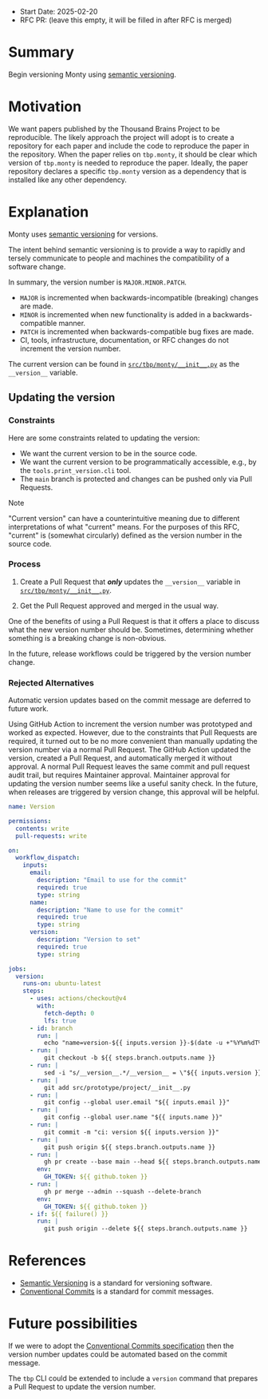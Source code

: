- Start Date: 2025-02-20
- RFC PR: (leave this empty, it will be filled in after RFC is merged)

# Summary

Begin versioning Monty using [semantic versioning](https://semver.org/).

# Motivation

We want papers published by the Thousand Brains Project to be reproducible. The likely approach the project will adopt is to create a repository for each paper and include the code to reproduce the paper in the repository. When the paper relies on `tbp.monty`, it should be clear which version of `tbp.monty` is needed to reproduce the paper. Ideally, the paper repository declares a specific `tbp.monty` version as a dependency that is installed like any other dependency.

# Explanation

Monty uses [semantic versioning](https://semver.org/) for versions.

The intent behind semantic versioning is to provide a way to rapidly and tersely communicate to people and machines the compatibility of a software change.

In summary, the version number is `MAJOR.MINOR.PATCH`.

* `MAJOR` is incremented when backwards-incompatible (breaking) changes are made.
* `MINOR` is incremented when new functionality is added in a backwards-compatible manner.
* `PATCH` is incremented when backwards-compatible bug fixes are made.
* CI, tools, infrastructure, documentation, or RFC changes do not increment the version number.

The current version can be found in [`src/tbp/monty/__init__.py`](https://github.com/thousandbrainsproject/tbp.monty/blob/main/src/tbp/monty/__init__.py) as the `__version__` variable.

## Updating the version

### Constraints

Here are some constraints related to updating the version:

* We want the current version to be in the source code.
* We want the current version to be programmatically accessible, e.g., by the `tools.print_version.cli` tool.
* The `main` branch is protected and changes can be pushed only via Pull Requests.

> [!NOTE]
> "Current version" can have a counterintuitive meaning due to different interpretations of what "current" means. For the purposes of this RFC, "current" is (somewhat circularly) defined as the version number in the source code.

### Process

1. Create a Pull Request that ***only*** updates the `__version__` variable in [`src/tbp/monty/__init__.py`](https://github.com/thousandbrainsproject/tbp.monty/blob/main/src/tbp/monty/__init__.py).

2. Get the Pull Request approved and merged in the usual way.

One of the benefits of using a Pull Request is that it offers a place to discuss what the new version number should be. Sometimes, determining whether something is a breaking change is non-obvious.

In the future, release workflows could be triggered by the version number change.

### Rejected Alternatives

Automatic version updates based on the commit message are deferred to future work.

Using GitHub Action to increment the version number was prototyped and worked as expected. However, due to the constraints that Pull Requests are required, it turned out to be no more convenient than manually updating the version number via a normal Pull Request. The GitHub Action updated the version, created a Pull Request, and automatically merged it without approval. A normal Pull Request leaves the same commit and pull request audit trail, but requires Maintainer approval. Maintainer approval for updating the version number seems like a useful sanity check. In the future, when releases are triggered by version change, this approval will be helpful.

```yaml
name: Version

permissions:
  contents: write
  pull-requests: write

on:
  workflow_dispatch:
    inputs:
      email:
        description: "Email to use for the commit"
        required: true
        type: string
      name:
        description: "Name to use for the commit"
        required: true
        type: string
      version:
        description: "Version to set"
        required: true
        type: string

jobs:
  version:
    runs-on: ubuntu-latest
    steps:
      - uses: actions/checkout@v4
        with:
          fetch-depth: 0
          lfs: true
      - id: branch
        run: |
          echo "name=version-${{ inputs.version }}-$(date -u +"%Y%m%dT%H%M%SZ")" >> $GITHUB_OUTPUT
      - run: |
          git checkout -b ${{ steps.branch.outputs.name }}
      - run: |
          sed -i "s/__version__.*/__version__ = \"${{ inputs.version }}\"/" src/prototype/project/__init__.py
      - run: |
          git add src/prototype/project/__init__.py
      - run: |
          git config --global user.email "${{ inputs.email }}"
      - run: |
          git config --global user.name "${{ inputs.name }}"
      - run: |
          git commit -m "ci: version ${{ inputs.version }}"
      - run: |
          git push origin ${{ steps.branch.outputs.name }}
      - run: |
          gh pr create --base main --head ${{ steps.branch.outputs.name }} --title "ci: version ${{ inputs.version }}" --body "Version ${{ inputs.version }} set by @${{ github.event.sender.login }}"
        env:
          GH_TOKEN: ${{ github.token }}
      - run: |
          gh pr merge --admin --squash --delete-branch
        env:
          GH_TOKEN: ${{ github.token }}
      - if: ${{ failure() }}
        run: |
          git push origin --delete ${{ steps.branch.outputs.name }}
```

# References

* [Semantic Versioning](https://semver.org/) is a standard for versioning software.
* [Conventional Commits](https://www.conventionalcommits.org/en/v1.0.0/) is a standard for commit messages.

# Future possibilities

If we were to adopt the [Conventional Commits specification](https://www.conventionalcommits.org/en/v1.0.0/#specification) then the version number updates could be automated based on the commit message.

The `tbp` CLI could be extended to include a `version` command that prepares a Pull Request to update the version number.
